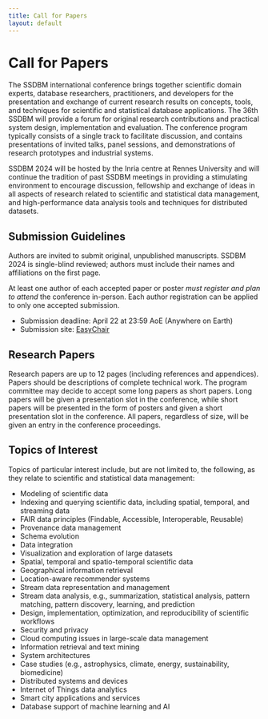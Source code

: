 ```yaml
---
title: Call for Papers
layout: default
---
```


# Call for Papers

The SSDBM international conference brings together scientific domain experts, database researchers, practitioners, and developers for the presentation and exchange of current research results on concepts, tools, and techniques for scientific and statistical database applications. The 36th SSDBM will provide a forum for original research contributions and practical system design, implementation and evaluation. The conference program typically consists of a single track to facilitate discussion, and contains presentations of invited talks, panel sessions, and demonstrations of research prototypes and industrial systems.

SSDBM 2024 will be hosted by the Inria centre at Rennes University and will continue the tradition of past SSDBM meetings in providing a stimulating environment to encourage discussion, fellowship and exchange of ideas in all aspects of research related to scientific and statistical data management, and high-performance data analysis tools and techniques for distributed datasets.

<!--The Proceedings of SSDBM 2023 will be published by [Association of Computing Machinery (ACM)](https://www.acm.org/) [International Conference Proceeding Series (ICPS)](https://www.acm.org/publications/icps) and will appear in the [ACM Digital Library](https://www.acm.org/publications/digital-library) and many [indexing providers](https://authors.acm.org/journals/journals-indexing-list). The best papers will be considered for publication in the [Distributed and Parallel Databases (DAPD)](https://www.springer.com/journal/10619) – An International Journal of Data Science, Engineering, and Management, Springer, ISSN: 0926-8782.
-->
## Submission Guidelines

Authors are invited to submit original, unpublished manuscripts. <!--We solicit research papers (long and short), and demo papers.
All submissions should be formatted according to the [ACM Master Article “sigconf” proceedings template](https://www.acm.org/publications/proceedings-template).  -->
SSDBM 2024 is single-blind reviewed; authors must include their names and affiliations on the first page. 
<!-- All authors should respect the [ACM Policy on Authorship](https://www.acm.org/publications/policies/authorship-policy). -->
At least one author of each accepted paper or poster _must register and plan to attend_ the conference in-person. Each author registration can be applied to only one accepted submission.

* Submission deadline: April 22 at 23:59 AoE (Anywhere on Earth)
* Submission site: [EasyChair](https://easychair.org/conferences/?conf=ssdbm2024) 

## Research Papers 

Research papers are up to 12 pages (including references and appendices). Papers should be descriptions of complete technical work. The program committee may decide to accept some long papers as short papers. Long papers will be given a presentation slot in the conference, while short papers will be presented in the form of posters and given a short presentation slot in the conference. All papers, regardless of size, will be given an entry in the conference proceedings.

<!--* ## Demo Papers

Demo papers are up to 4 pages (including references and appendices). Proposals should provide the motivation for the demonstrated concepts, the information about the technology and the system to be demonstrated (including a system description, functionality and figures when applicable), and should state the significance of the contribution. Selection criteria for the demonstration proposals evaluation include: the novelty, the technical advances and challenges, and the overall practical attractiveness of the demonstrated system. Demo papers will be given an entry in the conference proceedings.
-->
## Topics of Interest

Topics of particular interest include, but are not limited to, the following, as they relate to scientific and statistical data management:

- Modeling of scientific data
- Indexing and querying scientific data, including spatial, temporal, and streaming data
- FAIR data principles (Findable, Accessible, Interoperable, Reusable)
- Provenance data management
- Schema evolution
- Data integration
- Visualization and exploration of large datasets
- Spatial, temporal and spatio-temporal scientific data
- Geographical information retrieval
- Location-aware recommender systems
- Stream data representation and management
- Stream data analysis, e.g., summarization, statistical analysis, pattern matching, pattern discovery, learning, and prediction
- Design, implementation, optimization, and reproducibility of scientific workflows
- Security and privacy
- Cloud computing issues in large-scale data management
- Information retrieval and text mining
- System architectures
- Case studies (e.g., astrophysics, climate, energy, sustainability, biomedicine)
- Distributed systems and devices
- Internet of Things data analytics
- Smart city applications and services
- Database support of machine learning and AI

<!-- For questions regarding the call for papers, contact [ssdbm2023@easychair.org](mailto:ssdbm2023@easychair.org).-->

